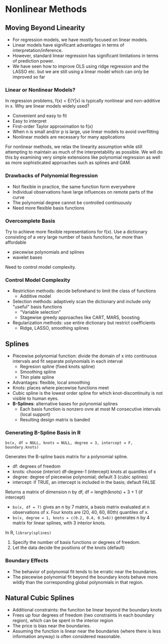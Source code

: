 # Nonlinear Methods

## Moving Beyond Linearity
- For regression models, we have mostly focused on linear models. 
- Linear models have significant advantages in terms of interpretation/inference.
- However, standard linear regression has significant limitations in terms of prediction power. 
- We have seen how to improve OLS using ridge regression and the LASSO etc. but we are still using a linear model which can only be improved so far

### Linear or Nonlinear Models? 

In regression problems, f(x) = E(Y|x) is typically nonlinear and non-additive in x. Why are linear models widely used? 
- Convenient and easy to fit
- Easy to interpret
- First-order Taylor approximation to f(x)
- When n is small and/or p is large, use linear models to avoid overfitting
- Nonlinear models are necessary for many applications

For nonlinear methods, we relax the linearity assumption while still attempting to maintain as much of the interpretability as possible. We will do this by examining very simple extensions like polynomial regression as well as more sophisticated approaches such as splines and GAM. 

### Drawbacks of Polynomial Regression

- Not flexible in practice, the same function form everywhere
- Individual observations have large influences on remote parts of the curve
- The polynomial degree cannot be controlled continuously
- Need more flexible basis functions

### Overcomplete Basis

Try to achieve more flexible representations for f(x). Use a dictionary consisting of a very large number of basis functions, far more than affordable 

- piecewise polynomials and splines
- wavelet bases

Need to control model complexity.

### Control Model Complexity
- Restriction methods: decide beforehand to limit the class of functions
  - Additive model
- Selection methods: adaptively scan the dictionary and include only "useful" basis functions
  - "Variable selection"
  - Stagewise greedy approaches like CART, MARS, boosting
- Regularization methods: use entire dictionary but restrict coefficients
  - Ridge, LASSO, smoothing splines

## Splines
- Piecewise polynomial function: divide the domain of x into continuous intervals and fit separate polynomials in each interval
  - Regresion spline (fixed knots spline)
  - Smoothing spline
  - Thin plate spline
- Advantages: flexible, local smoothing
- Knots: places where piecewise functions meet
- Cubic spline is the lowest order spline for which knot-discontinuity is not visible to human eyes.
- **B-Splines**: alternative bases for polynomial splines
  - Each basis function is nonzero ovre at most M consecutive intervals (local support)
  - Resulting design matrix is banded

### Generating B-Spline Basis in R

`bs(x, df = NULL, knots = NULL, degree = 3, intercept = F, boundary.knots)`

Generates the B-spline basis matrix for a polynomial spline.
- df: degrees of freedom
- knots: choose (interior) df-degree-1 (intercept) knots at quantiles of x
- degree: degree of piecewise polynomial; default 3 (cubic splines)
- intercept: if TRUE, an intercept is included in the basis; default FALSE

Returns a matrix of dimension n by df, df = length(knots) + 3 + 1 (if intercept)
- `bs(x, df = 7)` gives an n by 7 matrix, a basis matrix evaluated at n observations of x. Four knots are (20, 40, 60, 80th) quantiles of x.
- `bs(x, degree = 1, knots = c(0.2, 0.4, 0.5=6))` generates n by 4 matrix for linear splines, with 3 interior knots. 

In R, `library(splines)` 
1. Specify the number of basis functions or degrees of freedom.
2. Let the data decide the positions of the knots (default)

### Boundary Effects
- The behavior of polynomial fit tends to be erratic near the boundaries.
- The piecewise polynomial fit beyond the boundary knots behave more wildly than the corresponding global polynomials in that region.

## Natural Cubic Splines
- Additional constraints: the funciton be linear beyond the boundary knots
- Frees up four degrees of freedom (two constraints in each boundary region), which can be spent in the interior region
- The price is bias near the boundaries.
- Assuming the function is linear near the boundaries (where there is less information anyway) is often considered reasonable.
